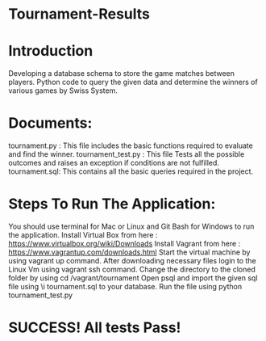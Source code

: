 # Tournament-Results

# Introduction

Developing a database schema to store the game matches between players. Python code to query the given data and determine the winners of various games by Swiss System.

# Documents:

tournament.py : This file includes the basic functions required to evaluate and find the winner.
tournament_test.py : This file Tests all the possible outcomes and raises an exception if conditions are not fulfilled.
tournament.sql: This contains all the basic queries required in the project.

# Steps To Run The Application:

You should use terminal for Mac or Linux and Git Bash for Windows to run the application.
Install Virtual Box from here : https://www.virtualbox.org/wiki/Downloads
Install Vagrant from here : https://www.vagrantup.com/downloads.html
Start the virtual machine by using vagrant up command.
After downloading necessary files login to the Linux Vm using vagrant ssh command.
Change the directory to the cloned folder by using cd /vagrant/tournament
Open psql and import the given sql file using \i tournament.sql to your database.
Run the file using python tournament_test.py

# SUCCESS! All tests Pass!
